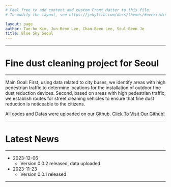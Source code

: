 ```yaml
---
# Feel free to add content and custom Front Matter to this file.
# To modify the layout, see https://jekyllrb.com/docs/themes/#overriding-theme-defaults

layout: page
author: Tae-ho Kim, Jun-Beom Lee, Chan-Been Lee, Seul-Been Je
title: Blue Sky Seoul
---
```


---
# Fine dust cleaning project for Seoul
---

Main Goal: First, using data related to city buses, we identify areas with high pedestrian traffic to determine locations for the installation of outdoor fine dust reduction devices. Second, based on areas with high pedestrian traffic, we establish routes for street cleaning vehicles to ensure that fine dust reduction is noticeable to the citizens.

All codes and Datas were uploaded on our Github.
<a href="https://github.com/coldbeeen/BlueSkySeoul/tree/main" class="btn-gradient red">Click To Visit Our Github!</a>

---
# Latest News
---
* 2023-12-06
  - Version 0.0.2 released, data uploaded
* 2023-11-23
  - Version 0.0.1 released

---

